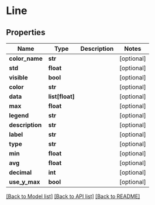 # Line

## Properties
Name | Type | Description | Notes
------------ | ------------- | ------------- | -------------
**color_name** | **str** |  | [optional] 
**std** | **float** |  | [optional] 
**visible** | **bool** |  | [optional] 
**color** | **str** |  | [optional] 
**data** | **list[float]** |  | [optional] 
**max** | **float** |  | [optional] 
**legend** | **str** |  | [optional] 
**description** | **str** |  | [optional] 
**label** | **str** |  | [optional] 
**type** | **str** |  | [optional] 
**min** | **float** |  | [optional] 
**avg** | **float** |  | [optional] 
**decimal** | **int** |  | [optional] 
**use_y_max** | **bool** |  | [optional] 

[[Back to Model list]](../README.md#documentation-for-models) [[Back to API list]](../README.md#documentation-for-api-endpoints) [[Back to README]](../README.md)


